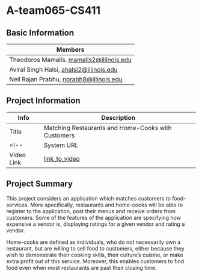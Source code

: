 # A-team065-CS411

## Basic Information

<!-- |   Info      |        Description     |
| ----------- | ---------------------- |
| TeamID      |        Team-065        |
| TeamName    |         CS411          |
| Captain     | Theodoros Mamalis      |
| Captain     | mamalis2@illinois.edu  |
| Member1     |  Aviral Singh Halsi    |
| Member1     |  ahalsi2@illinois.edu  |
| Member2     |   Neil Rajan Prabhu    |
| Member2     |   nprabh8@illinois.edu |
<!-- | Member3     |        |
| Member3     |    | -->


|   Members     |
| -----------  |
| Theodoros Mamalis, mamalis2@illinois.edu        |     
| Aviral Singh Halsi, ahalsi2@illinois.edu    |   
| Neil Rajan Prabhu,  nprabh8@illinois.edu    | 

## Project Information

|   Info      |        Description     |
| ----------- | ---------------------- |
|  Title      |       Matching Restaurants and Home-Cooks with Customers  |
<!-- | System URL  |      link_to_system    |
| Video Link  |      [link_to_video](https://drive.google.com/file/d/1uPnbddgK_rxBwGImTZbYsNTAcOKAiH8x/view?usp=sharing)     | -->

## Project Summary

This project considers an application which matches customers to food-services. More specifically, restaurants and home-cooks will be able to register to the application, post their menus and receive orders from customers. Some of the features of the application are specifying how expensive a vendor is, displaying ratings for a given vendor and rating a vendor.

Home-cooks are defined as individuals, who do not necessarily own a restaurant, but are willing to sell food to customers, either because they wish to demonstrate their cooking skills, their culture’s cuisine, or make extra profit out of this service. Moreover, this enables customers to find food even when most restaurants are past their closing time.
